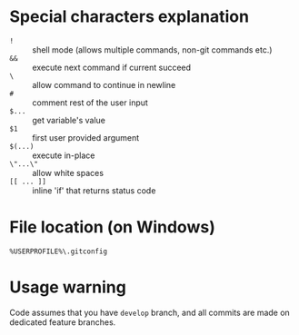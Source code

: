 # Special characters explanation

<dl>
  <dt><code>!</code></dt>
  <dd>shell mode (allows multiple commands, non-git commands etc.)</dd>

  <dt><code>&&</code></dt>
  <dd>execute next command if current succeed</dd>

  <dt><code>\</code></dt>
  <dd>allow command to continue in newline</dd>

  <dt><code>#</code></dt>
  <dd>comment rest of the user input</dd>

  <dt><code>$...</code></dt>
  <dd>get variable's value</dd>

  <dt><code>$1</code></dt>
  <dd>first user provided argument</dd>

  <dt><code>$(...)</code></dt>
  <dd>execute in-place</dd>

  <dt><code>\"...\"</code></dt>
  <dd>allow white spaces</dd>

  <dt><code>[[ ... ]]</code></dt>
  <dd>inline 'if' that returns status code</dd>
</dl>

# File location (on Windows)

`%USERPROFILE%\.gitconfig`

# Usage warning

Code assumes that you have `develop` branch, and all commits are made on dedicated feature branches.
